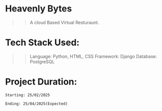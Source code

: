 # Heavenly Bytes
  >> A cloud Based Virtual Resturaunt.

# Tech Stack Used: 
  >> Language: Python, HTML, CSS
  >> Framework: Django 
  >> Database: PostgreSQL
  >> 



# Project Duration: 
    Starting: 25/02/2025

    Ending: 25/04/2025(Expected) 